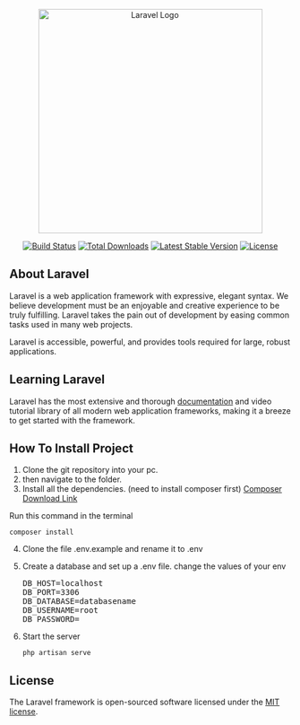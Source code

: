 <p align="center"><a href="https://laravel.com" target="_blank"><img src="https://raw.githubusercontent.com/laravel/art/master/logo-lockup/5%20SVG/2%20CMYK/1%20Full%20Color/laravel-logolockup-cmyk-red.svg" width="400" alt="Laravel Logo"></a></p>

<p align="center">
<a href="https://github.com/laravel/framework/actions"><img src="https://github.com/laravel/framework/workflows/tests/badge.svg" alt="Build Status"></a>
<a href="https://packagist.org/packages/laravel/framework"><img src="https://img.shields.io/packagist/dt/laravel/framework" alt="Total Downloads"></a>
<a href="https://packagist.org/packages/laravel/framework"><img src="https://img.shields.io/packagist/v/laravel/framework" alt="Latest Stable Version"></a>
<a href="https://packagist.org/packages/laravel/framework"><img src="https://img.shields.io/packagist/l/laravel/framework" alt="License"></a>
</p>

## About Laravel

Laravel is a web application framework with expressive, elegant syntax. We believe development must be an enjoyable and creative experience to be truly fulfilling. Laravel takes the pain out of development by easing common tasks used in many web projects.

Laravel is accessible, powerful, and provides tools required for large, robust applications.

## Learning Laravel

Laravel has the most extensive and thorough [documentation](https://laravel.com/docs) and video tutorial library of all modern web application frameworks, making it a breeze to get started with the framework.

## How To Install Project
1. Clone the git repository into your pc.
2. then navigate to the folder.
3. Install all the dependencies. (need to install composer first)
[Composer Download Link](https://getcomposer.org/download/)

Run this command in the terminal

    composer install

 4. Clone the file .env.example and rename it to .env 
 5. Create a database and set up a .env file. change the values of your env

    <pre>DB_HOST=localhost
    DB_PORT=3306
    DB_DATABASE=databasename
    DB_USERNAME=root
    DB_PASSWORD=</pre>

6. Start the server

    `php artisan serve`


## License

The Laravel framework is open-sourced software licensed under the [MIT license](https://opensource.org/licenses/MIT).
